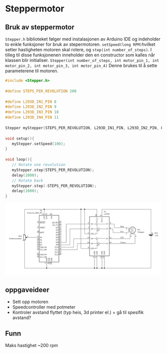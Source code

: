 # Steppermotor 
## Bruk av steppermotor
 `Stepper.h` biblioteket følger med instalasjonen av Arduino IDE og indeholder to enkle funksjoner for bruk av stepermotoren. `setSpeed(long RPM)`hvilket setter hastigheten motoren skal rotere, og `step(int number_of_steps)`. I tilleg til disse funksjonenen inneholder den en constructor som kalles når klassen blir initialiser. `Stepper(int number_of_steps, int motor_pin_1, int motor_pin_2, int motor_pin_3, int motor_pin_4)` Denne brukes til å sette parameterene til motoren.

 ```cpp 
 #include <Stepper.h>

 #define STEPS_PER_REVOLUTION 200

 #define L293D_IN1_PIN 8
 #define L293D_IN2_PIN 9
 #define L293D_IN3_PIN 10
 #define L293D_IN4_PIN 11

 Stepper myStepper(STEPS_PER_REVOLUTION, L293D_IN1_PIN, L293D_IN2_PIN, L293D_IN3_PIN, L293D_IN4_PIN);

 void setup(){
    myStepper.setSpeed(100);
 }

 void loop(){
    // Rotate one revolution
    myStepper.step(STEPS_PER_REVOLUTION);
    delay(1000);
    // Rotate back
    myStepper.step(-STEPS_PER_REVOLUTION);
    delay(1000);
 }
 ```

![image](Schematic.png)

## oppgaveideer
* Sett opp motoren
* Speedcontroller med potmeter
* Kontroler avstand flyttet (typ heis, 3d printer el.) + gå til spesifik avstand?

## Funn
Maks hastighet ~200 rpm